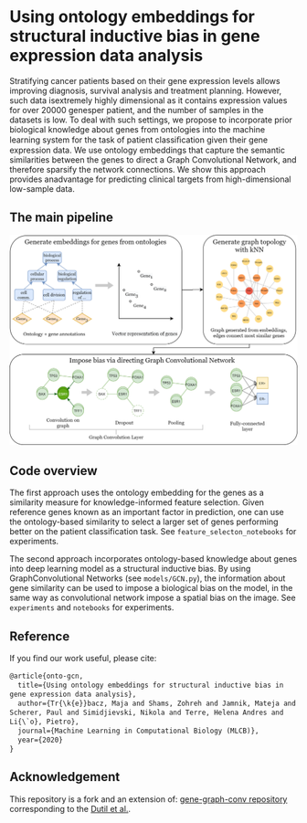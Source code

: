 # Using ontology embeddings for structural inductive bias in gene expression data analysis

Stratifying cancer patients based on their gene expression levels allows improving diagnosis, survival analysis and treatment planning. However, such data isextremely highly dimensional as it contains expression values for over 20000 genesper patient, and the number of samples in the datasets is low. To deal with such settings, we propose to incorporate prior biological knowledge about genes from ontologies into the machine learning system for the task of patient classiﬁcation given their gene expression data. We use ontology embeddings that capture the semantic similarities between the genes to direct a Graph Convolutional Network, and therefore sparsify the network connections. We show this approach provides anadvantage for predicting clinical targets from high-dimensional low-sample data.


## The main pipeline
<img src="./data/img/pipeline.png" alt="onto-gcn-pipeline">


## Code overview

The first approach uses the ontology embedding for the genes as a similarity measure  for  knowledge-informed  feature  selection.   Given  reference  genes known as an important factor in prediction, one can use the ontology-based similarity  to  select  a  larger  set  of  genes  performing  better  on  the  patient classification task. See `feature_selecton_notebooks` for experiments.

The  second  approach  incorporates  ontology-based  knowledge  about  genes into  deep  learning  model  as  a  structural  inductive  bias.   By  using  GraphConvolutional Networks (see `models/GCN.py`), the information about gene similarity can be used to impose a biological bias on the model, in the same way as convolutional network impose a spatial bias on the image. See `experiments` and `notebooks` for experiments. 


## Reference 
If you find our work useful, please cite:
```
@article{onto-gcn,
  title={Using ontology embeddings for structural inductive bias in gene expression data analysis},
  author={Tr{\k{e}}bacz, Maja and Shams, Zohreh and Jamnik, Mateja and Scherer, Paul and Simidjievski, Nikola and Terre, Helena Andres and Li{\`o}, Pietro},
  journal={Machine Learning in Computational Biology (MLCB)},
  year={2020}
}
```

## Acknowledgement
This repository is a fork and an extension of: [gene-graph-conv repository](https://github.com/mila-iqia/gene-graph-conv) corresponding to the [Dutil et al.](https://arxiv.org/pdf/1806.06975.pdf).
